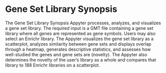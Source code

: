 # Gene Set Library Synopsis
The Gene Set Library Synopsis Appyter processes, analyzes, and visualizes a gene set library. The required input is a GMT file containing a gene set library where all genes are represented as gene symbols. Users may also select an Enrichr library. The Appyter visualizes the gene set library as a scatterplot, analyzes similarity between gene sets and displays overlap through a heatmap, generates descriptive statistics, and assesses how well-studied the genes and gene sets are (novelty). The Appyter also determines the novelty of the user’s library as a whole and compares that library to 188 Enrichr libraries on a scatterplot. 